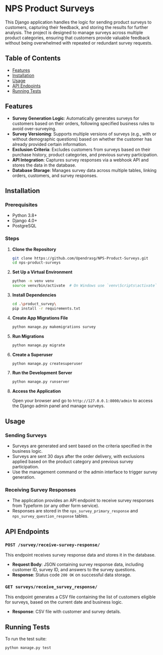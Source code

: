 # NPS Product Surveys

This Django application handles the logic for sending product surveys to customers, capturing their feedback, and storing the results for further analysis. The project is designed to manage surveys across multiple product categories, ensuring that customers provide valuable feedback without being overwhelmed with repeated or redundant survey requests.

## Table of Contents

- [Features](#features)
- [Installation](#installation)
- [Usage](#usage)
- [API Endpoints](#api-endpoints)
- [Running Tests](#running-tests)

## Features

- **Survey Generation Logic**: Automatically generates surveys for customers based on their orders, following specified business rules to avoid over-surveying.
- **Survey Versioning**: Supports multiple versions of surveys (e.g., with or without demographic questions) based on whether the customer has already provided certain information.
- **Exclusion Criteria**: Excludes customers from surveys based on their purchase history, product categories, and previous survey participation.
- **API Integration**: Captures survey responses via a webhook API and stores the data in the database.
- **Database Storage**: Manages survey data across multiple tables, linking orders, customers, and survey responses.

## Installation

### Prerequisites

- Python 3.8+
- Django 4.0+
- PostgreSQL

### Steps

1. **Clone the Repository**

    ```bash
    git clone https://github.com/Upendrasg/NPS-Product-Surveys.git
    cd nps-product-surveys
    ```

2. **Set Up a Virtual Environment**

    ```bash
    python -m venv venv
    source venv/bin/activate  # On Windows use `venv\Scripts\activate`
    ```

3. **Install Dependencies**

    ```bash
    cd .\product_survey\
    pip install -r requirements.txt
    ```

4. **Create App Migrations File**
    ```bash
    python manage.py makemigrations survey 
    ```

5. **Run Migrations**

    ```bash
    python manage.py migrate
    ```

5. **Create a Superuser**

    ```bash
    python manage.py createsuperuser
    ```

6. **Run the Development Server**

    ```bash
    python manage.py runserver
    ```

7. **Access the Application**

    Open your browser and go to `http://127.0.0.1:8000/admin` to access the Django admin panel and manage surveys.

## Usage

### Sending Surveys

- Surveys are generated and sent based on the criteria specified in the business logic.
- Surveys are sent 30 days after the order delivery, with exclusions applied based on the product category and previous survey participation.
- Use the management command or the admin interface to trigger survey generation.

### Receiving Survey Responses

- The application provides an API endpoint to receive survey responses from Typeform (or any other form service).
- Responses are stored in the `nps_survey_primary_response` and `nps_survey_question_response` tables.

## API Endpoints

### `POST /survey/receive-survey-response/`

This endpoint receives survey response data and stores it in the database.

- **Request Body**: JSON containing survey response data, including customer ID, survey ID, and answers to the survey questions.
- **Response**: Status code `200 OK` on successful data storage.

### `GET surveys/receive_survey_response/`

This endpoint generates a CSV file containing the list of customers eligible for surveys, based on the current date and business logic.

- **Response**: CSV file with customer and survey details.

## Running Tests

To run the test suite:

```bash
python manage.py test


